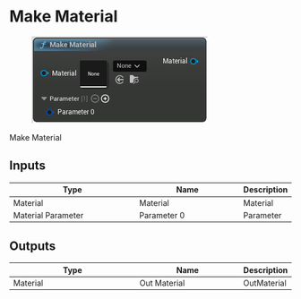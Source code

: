 # Make Material

<div align="left" data-full-width="false">

<figure><img src="Make_Material.png" alt=""><figcaption></figcaption></figure>

</div>

Make Material

## Inputs

<table>
<thead><tr><th width="250">Type</th><th width="200">Name</th><th>Description</th></tr></thead>
<tbody>
<tr><td>Material</td><td>Material</td><td>Material</td></tr>
<tr><td>Material Parameter</td><td>Parameter 0</td><td>Parameter</td></tr>
</tbody>
</table>

## Outputs

<table>
<thead><tr><th width="250">Type</th><th width="200">Name</th><th>Description</th></tr></thead>
<tbody>
<tr><td>Material</td><td>Out Material</td><td>OutMaterial</td></tr>
</tbody>
</table>